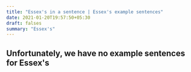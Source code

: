```yaml
---
title: "Essex's in a sentence | Essex's example sentences"
date: 2021-01-20T19:57:50+05:30
draft: falses
summary: "Essex's"
---
```

## Unfortunately, we have no example sentences for Essex's                 
